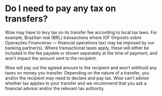 # Do I need to pay any tax on transfers?

Wise may have to levy tax on its transfer fee according to local tax laws. For example, Brazilian real (BRL) transactions where IOF (Imposto sobre Operações Financeiras — financial operations tax) may be imposed by our banking partner(s). Where transactional taxes apply, these will either be included in the fee payable or shown separately at the time of payment, and won’t impact the amount sent to the recipient.

Wise will pay out the agreed amount to the recipient and won’t withhold any taxes on money you transfer. Depending on the nature of a transfer, you and/or the recipient may need to declare and pay tax. Wise can’t advise whether tax applies to your transfer and we recommend that you ask a financial advisor and/or the relevant tax authority.